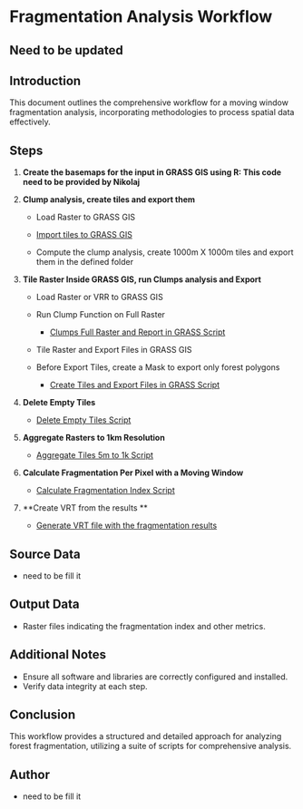 # Fragmentation Analysis Workflow
## Need to be updated
## Introduction
This document outlines the comprehensive workflow for a moving window fragmentation analysis, incorporating methodologies to process spatial data effectively.


## Steps
1. **Create the basemaps for the input in GRASS GIS using R: This code need to be provided by Nikolaj**

2. **Clump analysis, create tiles and export them**
   - Load Raster to GRASS GIS
   	- [Import tiles to GRASS GIS](fragmentation/01.load_vrt_to_grass.py)

   - Compute the clump analysis, create 1000m X 1000m tiles and export them in the defined folder  


1. **Tile Raster Inside GRASS GIS, run Clumps analysis and Export**
   - Load Raster or VRR to GRASS GIS
	 

   - Run Clump Function on Full Raster
	 - [Clumps Full Raster and Report in GRASS Script](https://github.com/E-O-Conchas/fragmentation/blob/main/6.clumps_full_raster_and_report_GRASS.py)
   
   - Tile Raster and Export Files in GRASS GIS
   - Before Export Tiles, create a Mask to export only forest polygons
	 - [Create Tiles and Export Files in GRASS Script](https://github.com/E-O-Conchas/fragmentation/blob/main/7.create_tiles_and_export_files_GRASS.py)

3. **Delete Empty Tiles**
   - [Delete Empty Tiles Script](https://github.com/E-O-Conchas/fragmentation/blob/main/8.delete_empty_tiles.py)

4. **Aggregate Rasters to 1km Resolution**
   - [Aggregate Tiles 5m to 1k Script](https://github.com/E-O-Conchas/fragmentation/blob/main/9.tiles_to_1km_optimized.py)

5. **Calculate Fragmentation Per Pixel with a Moving Window**
   - [Calculate Fragmentation Index Script](https://github.com/E-O-Conchas/fragmentation/blob/main/10.fragmentation_indicatior_cal.py)

6. **Create VRT from the results **
   - [Generate VRT file with the fragmentation results](https://github.com/E-O-Conchas/fragmentation/blob/main/11.convert_result_to_vrt.py)

## Source Data
- need to be fill it

## Output Data
- Raster files indicating the fragmentation index and other metrics.

## Additional Notes
- Ensure all software and libraries are correctly configured and installed.
- Verify data integrity at each step.

## Conclusion
This workflow provides a structured and detailed approach for analyzing forest fragmentation, utilizing a suite of scripts for comprehensive analysis.

## Author
- need to be fill it
